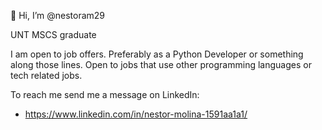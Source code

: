👋 Hi, I’m @nestoram29

UNT MSCS graduate

I am open to job offers. Preferably as a Python Developer or something along those lines. Open to jobs that use other programming languages or tech related jobs.

To reach me send me a message on LinkedIn:
- https://www.linkedin.com/in/nestor-molina-1591aa1a1/
